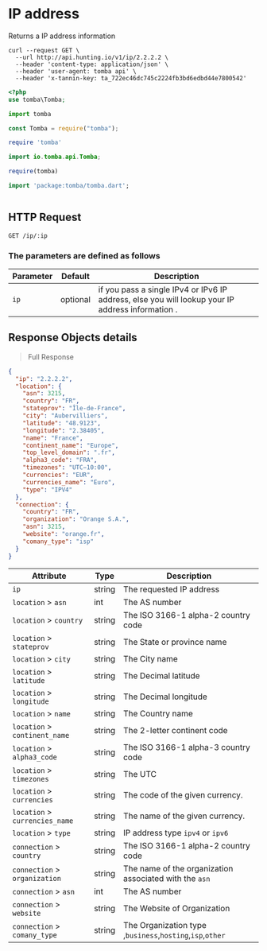 # IP address

Returns a IP address information

```shell
curl --request GET \
  --url http://api.hunting.io/v1/ip/2.2.2.2 \
  --header 'content-type: application/json' \
  --header 'user-agent: tomba api' \
  --header 'x-tannin-key: ta_722ec46dc745c2224fb3bd6edbd44e7800542'
```

```php
<?php
use tomba\Tomba;

```

```python
import tomba

```

```javascript
const Tomba = require("tomba");

```

```ruby
require 'tomba'

```

```java
import io.tomba.api.Tomba;

```

```r
require(tomba)

```

```dart
import 'package:tomba/tomba.dart';

```

```powershell

```

## HTTP Request

`GET /ip/:ip`

### The parameters are defined as follows

| Parameter | Default  | Description                                                                                      |
| --------- | -------- | ------------------------------------------------------------------------------------------------ |
| `ip`      | optional | if you pass a single IPv4 or IPv6 IP address, else you will lookup your IP address information . |

## Response  Objects details

> Full Response

```json
{
  "ip": "2.2.2.2",
  "location": {
    "asn": 3215,
    "country": "FR",
    "stateprov": "Île-de-France",
    "city": "Aubervilliers",
    "latitude": "48.9123",
    "longitude": "2.38405",
    "name": "France",
    "continent_name": "Europe",
    "top_level_domain": ".fr",
    "alpha3_code": "FRA",
    "timezones": "UTC−10:00",
    "currencies": "EUR",
    "currencies_name": "Euro",
    "type": "IPV4"
  },
  "connection": {
    "country": "FR",
    "organization": "Orange S.A.",
    "asn": 3215,
    "website": "orange.fr",
    "comany_type": "isp"
  }
}
```

| Attribute                      | Type   | Description                                               |
| ------------------------------ | ------ | --------------------------------------------------------- |
| `ip`                           | string | The requested IP address                                  |
| `location` > `asn`             | int    | The AS number                                             |
| `location` > `country`         | string | The ISO 3166-1 alpha-2 country code                       |
| `location` > `stateprov`       | string | The State or province name                                |
| `location` > `city`            | string | The City name                                             |
| `location` > `latitude`        | string | The Decimal latitude                                      |
| `location` > `longitude`       | string | The Decimal longitude                                     |
| `location` > `name`            | string | The Country name                                          |
| `location` > `continent_name`  | string | The 2-letter continent code                               |
| `location` > `alpha3_code`     | string | The ISO 3166-1 alpha-3 country code                       |
| `location` > `timezones`       | string | The UTC                                                   |
| `location` > `currencies`      | string | The code of the given currency.                           |
| `location` > `currencies_name` | string | The name of the given currency.                           |
| `location` > `type`            | string | IP address type `ipv4` or `ipv6`                          |
| `connection` > `country`       | string | The ISO 3166-1 alpha-2 country code                       |
| `connection` > `organization`  | string | The name of the organization associated with the `asn`    |
| `connection` > `asn`           | int    | The AS number                                             |
| `connection` > `website`       | string | The Website of Organization                               |
| `connection` > `comany_type`   | string | The Organization type ,`business`,`hosting`,`isp`,`other` |
